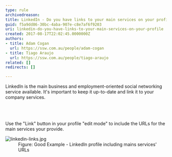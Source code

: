 ```yaml
---
type: rule
archivedreason: 
title: LinkedIn - Do you have links to your main services on your profile?
guid: f5a9dd86-30bc-4aba-907e-c8e7af6f9203
uri: linkedin-do-you-have-links-to-your-main-services-on-your-profile
created: 2017-08-17T22:02:45.0000000Z
authors:
- title: Adam Cogan
  url: https://ssw.com.au/people/adam-cogan
- title: Tiago Araujo
  url: https://ssw.com.au/people/tiago-araujo
related: []
redirects: []

---
```



LinkedIn&#160;is the main business and employment-oriented social networking service available. It's important to keep it up-to-date and link it to your company services.<br><br>
<br><excerpt class='endintro'></excerpt><br>
<p>​Use the​ &quot;Link&quot; button in your profile &quot;edit mode&quot; to include the URLs for the main services your provide.</p><dl class="goodImage"><dt><img src="/PublishingImages/linkedin-links.jpg" alt="linkedin-links.jpg" /></dt><dd>Figure&#58; Good Example - LinkedIn profile including mains services' URLs</dd></dl>​<br>



